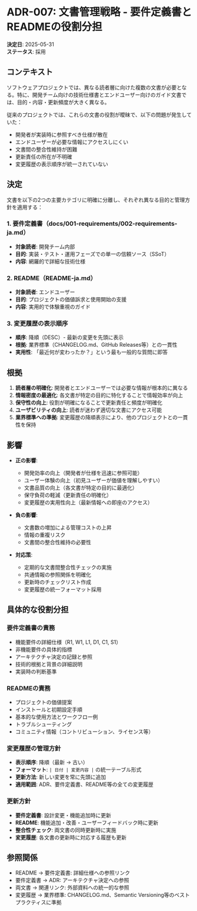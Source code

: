 # ADR-007: 文書管理戦略 - 要件定義書とREADMEの役割分担

**決定日**: 2025-05-31  
**ステータス**: 採用  

## コンテキスト

ソフトウェアプロジェクトでは、異なる読者層に向けた複数の文書が必要となる。特に、開発チーム向けの技術仕様書とエンドユーザー向けのガイド文書では、目的・内容・更新頻度が大きく異なる。

従来のプロジェクトでは、これらの文書の役割が曖昧で、以下の問題が発生していた：

- 開発者が実装時に参照すべき仕様が散在
- エンドユーザーが必要な情報にアクセスしにくい
- 文書間の整合性維持が困難
- 更新責任の所在が不明確
- 変更履歴の表示順序が統一されていない

## 決定

文書を以下の2つの主要カテゴリに明確に分離し、それぞれ異なる目的と管理方針を適用する：

### 1. 要件定義書（docs/001-requirements/002-requirements-ja.md）
- **対象読者**: 開発チーム内部
- **目的**: 実装・テスト・運用フェーズでの単一の信頼ソース（SSoT）
- **内容**: 網羅的で詳細な技術仕様

### 2. README（README-ja.md）
- **対象読者**: エンドユーザー
- **目的**: プロジェクトの価値訴求と使用開始の支援
- **内容**: 実用的で体験重視のガイド

### 3. 変更履歴の表示順序
- **順序**: 降順（DESC）- 最新の変更を先頭に表示
- **根拠**: 業界標準（CHANGELOG.md、GitHub Releases等）との一貫性
- **実用性**: 「最近何が変わったか？」という最も一般的な質問に即答

## 根拠

1. **読者層の明確化**: 開発者とエンドユーザーでは必要な情報が根本的に異なる
2. **情報密度の最適化**: 各文書が特定の目的に特化することで情報効率が向上
3. **保守性の向上**: 役割が明確になることで更新責任と頻度が明確化
4. **ユーザビリティの向上**: 読者が迷わず適切な文書にアクセス可能
5. **業界標準への準拠**: 変更履歴の降順表示により、他のプロジェクトとの一貫性を保持

## 影響

- **正の影響**:
  - 開発効率の向上（開発者が仕様を迅速に参照可能）
  - ユーザー体験の向上（初見ユーザーが価値を理解しやすい）
  - 文書品質の向上（各文書が特定の目的に最適化）
  - 保守負荷の軽減（更新責任の明確化）
  - 変更履歴の実用性向上（最新情報への即座のアクセス）

- **負の影響**:
  - 文書数の増加による管理コストの上昇
  - 情報の重複リスク
  - 文書間の整合性維持の必要性

- **対応策**:
  - 定期的な文書間整合性チェックの実施
  - 共通情報の参照関係を明確化
  - 更新時のチェックリスト作成
  - 変更履歴の統一フォーマット採用

## 具体的な役割分担

### 要件定義書の責務
- 機能要件の詳細仕様（R1, W1, L1, D1, C1, S1）
- 非機能要件の具体的指標
- アーキテクチャ決定の記録と参照
- 技術的根拠と背景の詳細説明
- 実装時の判断基準

### READMEの責務
- プロジェクトの価値提案
- インストールと初期設定手順
- 基本的な使用方法とワークフロー例
- トラブルシューティング
- コミュニティ情報（コントリビューション、ライセンス等）

### 変更履歴の管理方針
- **表示順序**: 降順（最新 → 古い）
- **フォーマット**: `| 日付 | 変更内容 |` の統一テーブル形式
- **更新方法**: 新しい変更を常に先頭に追加
- **適用範囲**: ADR、要件定義書、README等の全ての変更履歴

### 更新方針
- **要件定義書**: 設計変更・機能追加時に更新
- **README**: 機能追加・改善・ユーザーフィードバック時に更新
- **整合性チェック**: 両文書の同時更新時に実施
- **変更履歴**: 各文書の更新時に対応する履歴も更新

## 参照関係

- README → 要件定義書: 詳細仕様への参照リンク
- 要件定義書 → ADR: アーキテクチャ決定への参照
- 両文書 → 関連リンク: 外部資料への統一的な参照
- 変更履歴 → 業界標準: CHANGELOG.md、Semantic Versioning等のベストプラクティスに準拠 